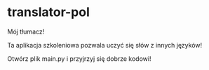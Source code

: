# translator-pol

Mój tłumacz!

Ta aplikacja szkoleniowa pozwala uczyć się słów z innych języków!

Otwórz plik main.py i przyjrzyj się dobrze kodowi!
